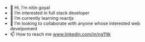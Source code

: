 - 👋 Hi, I’m nitin goyal
- 👀 I’m interested in full stack developer
- 🌱 I’m currently learning reactjs
- 💞️ I’m looking to collaborate with anyone whose interested web develpoment
- 📫 How to reach me www.linkedin.com/in/ng11tk


<!---
ng11tk/ng11tk is a ✨ special ✨ repository because its `README.md` (this file) appears on your GitHub profile.
You can click the Preview link to take a look at your changes.
--->
